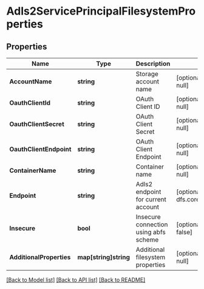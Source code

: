 # Adls2ServicePrincipalFilesystemProperties

## Properties
Name | Type | Description | Notes
------------ | ------------- | ------------- | -------------
**AccountName** | **string** | Storage account name | [optional] [default to null]
**OauthClientId** | **string** | OAuth Client ID | [optional] [default to null]
**OauthClientSecret** | **string** | OAuth Client Secret | [optional] [default to null]
**OauthClientEndpoint** | **string** | OAuth Client Endpoint | [optional] [default to null]
**ContainerName** | **string** | Container name | [optional] [default to null]
**Endpoint** | **string** | Adls2 endpoint for current account | [optional] [default to dfs.core.windows.net]
**Insecure** | **bool** | Insecure connection using abfs scheme | [optional] [default to false]
**AdditionalProperties** | **map[string]string** | Additional filesystem properties | [optional] [default to null]

[[Back to Model list]](../README.md#documentation-for-models) [[Back to API list]](../README.md#documentation-for-api-endpoints) [[Back to README]](../README.md)

